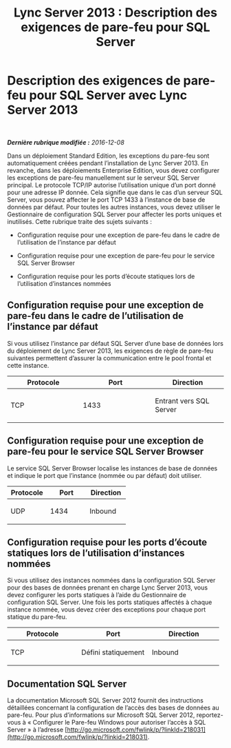 ﻿---
title: 'Lync Server 2013 : Description des exigences de pare-feu pour SQL Server'
TOCTitle: Description des exigences de pare-feu pour SQL Server
ms:assetid: 31d7df2c-589f-465e-be74-cf6767db190d
ms:mtpsurl: https://technet.microsoft.com/fr-fr/library/Gg425818(v=OCS.15)
ms:contentKeyID: 49296784
ms.date: 12/10/2016
mtps_version: v=OCS.15
ms.translationtype: HT
---

# Description des exigences de pare-feu pour SQL Server avec Lync Server 2013

 

_**Dernière rubrique modifiée :** 2016-12-08_

Dans un déploiement Standard Edition, les exceptions du pare-feu sont automatiquement créées pendant l’installation de Lync Server 2013. En revanche, dans les déploiements Enterprise Edition, vous devez configurer les exceptions de pare-feu manuellement sur le serveur SQL Server principal. Le protocole TCP/IP autorise l’utilisation unique d’un port donné pour une adresse IP donnée. Cela signifie que dans le cas d’un serveur SQL Server, vous pouvez affecter le port TCP 1433 à l’instance de base de données par défaut. Pour toutes les autres instances, vous devez utiliser le Gestionnaire de configuration SQL Server pour affecter les ports uniques et inutilisés. Cette rubrique traite des sujets suivants :

  - Configuration requise pour une exception de pare-feu dans le cadre de l’utilisation de l’instance par défaut

  - Configuration requise pour une exception de pare-feu pour le service SQL Server Browser

  - Configuration requise pour les ports d’écoute statiques lors de l’utilisation d’instances nommées

## Configuration requise pour une exception de pare-feu dans le cadre de l’utilisation de l’instance par défaut

Si vous utilisez l’instance par défaut SQL Server d’une base de données lors du déploiement de Lync Server 2013, les exigences de règle de pare-feu suivantes permettent d’assurer la communication entre le pool frontal et cette instance.


<table>
<colgroup>
<col style="width: 33%" />
<col style="width: 33%" />
<col style="width: 33%" />
</colgroup>
<thead>
<tr class="header">
<th>Protocole</th>
<th>Port</th>
<th>Direction</th>
</tr>
</thead>
<tbody>
<tr class="odd">
<td><p>TCP</p></td>
<td><p>1433</p></td>
<td><p>Entrant vers SQL Server</p></td>
</tr>
</tbody>
</table>


## Configuration requise pour une exception de pare-feu pour le service SQL Server Browser

Le service SQL Server Browser localise les instances de base de données et indique le port que l’instance (nommée ou par défaut) doit utiliser.


<table>
<colgroup>
<col style="width: 33%" />
<col style="width: 33%" />
<col style="width: 33%" />
</colgroup>
<thead>
<tr class="header">
<th>Protocole</th>
<th>Port</th>
<th>Direction</th>
</tr>
</thead>
<tbody>
<tr class="odd">
<td><p>UDP</p></td>
<td><p>1434</p></td>
<td><p>Inbound</p></td>
</tr>
</tbody>
</table>


## Configuration requise pour les ports d’écoute statiques lors de l’utilisation d’instances nommées

Si vous utilisez des instances nommées dans la configuration SQL Server pour des bases de données prenant en charge Lync Server 2013, vous devez configurer les ports statiques à l’aide du Gestionnaire de configuration SQL Server. Une fois les ports statiques affectés à chaque instance nommée, vous devez créer des exceptions pour chaque port statique du pare-feu.


<table>
<colgroup>
<col style="width: 33%" />
<col style="width: 33%" />
<col style="width: 33%" />
</colgroup>
<thead>
<tr class="header">
<th>Protocole</th>
<th>Port</th>
<th>Direction</th>
</tr>
</thead>
<tbody>
<tr class="odd">
<td><p>TCP</p></td>
<td><p>Défini statiquement</p></td>
<td><p>Inbound</p></td>
</tr>
</tbody>
</table>


## Documentation SQL Server

La documentation Microsoft SQL Server 2012 fournit des instructions détaillées concernant la configuration de l’accès des bases de données au pare-feu. Pour plus d’informations sur Microsoft SQL Server 2012, reportez-vous à « Configurer le Pare-feu Windows pour autoriser l’accès à SQL Server » à l’adresse [http://go.microsoft.com/fwlink/p/?linkId=218031](http://go.microsoft.com/fwlink/p/?linkid=218031).

